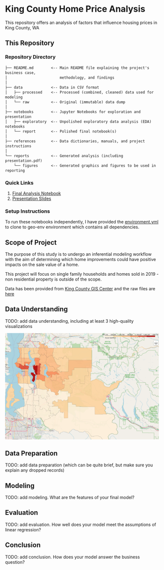 # King County Home Price Analysis

This repository offers an analysis of factors that influence housing prices in King County, WA

## This Repository

### Repository Directory

```
├── README.md        <-- Main README file explaining the project's business case,
│                        methodology, and findings
│
├── data             <-- Data in CSV format
│   ├── processed    <-- Processed (combined, cleaned) data used for modeling
│   └── raw          <-- Original (immutable) data dump
│
├── notebooks        <-- Jupyter Notebooks for exploration and presentation
│   ├── exploratory  <-- Unpolished exploratory data analysis (EDA) notebooks
│   └── report       <-- Polished final notebook(s)
│
├── references       <-- Data dictionaries, manuals, and project instructions
│
└── reports          <-- Generated analysis (including presentation.pdf)
    └── figures      <-- Generated graphics and figures to be used in reporting
```

### Quick Links

1. [Final Analysis Notebook](notebooks/report/modelling.ipynb)
2. [Presentation Slides](reports/presentation.pdf)

### Setup Instructions

To run these notebooks independently, I have provided the [environment.yml](environment.yml) to clone to geo-env environment which contains all dependencies.

## Scope of Project

The purpose of this study is to undergo an inferential modeling workflow with the aim of determining which home improvements could have positive impacts on the sale value of a home.

This project will focus on single family households and homes sold in 2019 - non residential property is outside of the scope.

Data has been provided from [King County GIS Center](https://www.kingcounty.gov/gis) and the raw files are [here](data/raw/provided)

## Data Understanding

TODO: add data understanding, including at least 3 high-quality visualizations

![graph1](images/zip_house_price.png)

## Data Preparation

TODO: add data preparation (which can be quite brief, but make sure you explain any dropped records)

## Modeling

TODO: add modeling.  What are the features of your final model?

## Evaluation

TODO: add evaluation.  How well does your model meet the assumptions of linear regression?

## Conclusion

TODO: add conclusion.  How does your model answer the business question?
